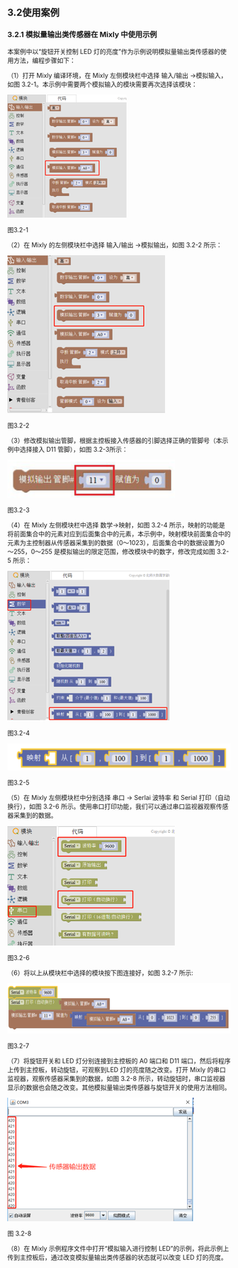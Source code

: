 ## 3.2使用案例



### 3.2.1 模拟量输出类传感器在 Mixly 中使用示例

本案例中以“旋钮开关控制 LED 灯的亮度”作为示例说明模拟量输出类传感器的使用方法，编程步骤如下：

（1）打开 Mixly 编译环境，在 Mixly 左侧模块栏中选择 输入/输出 →模拟输入，如图 3.2-1。本示例中需要两个模拟输入的模块需要再次选择该模块：

![](/assets/硬件129855.png)

图3.2-1

（2）在 Mixly 的左侧模块栏中选择 输入/输出 →模拟输出，如图 3.2-2 所示：

![](/assets/硬件129910.png)

图3.2-2

（3）修改模拟输出管脚，根据主控板接入传感器的引脚选择正确的管脚号（本示例中选择接入 D11 管脚），如图 3.2-3所示：

![](/assets/硬件129982.png)

图3.2-3

（4）在 Mixly 左侧模块栏中选择 数学→映射，如图 3.2-4 所示，映射的功能是将前面集合中的元素对应到后面集合中的元素，本示例中，映射模块前面集合中的元素为主控制器从传感器采集到的数据（0～1023），后面集合中的数据设置为0～255，0～255 是模拟输出的限定范围，修改模块中的数字，修改完成如图 3.2-5 所示：

![](/assets/硬件1210157.png)

图3.2-4

![](/assets/硬件1210166.png)

图3.2-5

（5）在 Mixly 左侧模块栏中分别选择 串口 → Serlai 波特率 和 Serial 打印（自动换行），如图 3.2-6 所示。使用串口打印功能，我们可以通过串口监视器观察传感器采集到的数据。

![](/assets/硬件1210276.png)

图3.2-6

（6）将以上从模块栏中选择的模块按下图连接好，如图 3.2-7 所示:

![](/assets/硬件1210321.png)

图3.2-7

（7）将旋钮开关和 LED 灯分别连接到主控板的 A0 端口和 D11 端口，然后将程序上传到主控板，转动旋钮，可观察到LED 灯的亮度随之改变。打开 Mixly 的串口监视器，观察传感器采集到的数据，如图 3.2-8 所示，转动旋钮时，串口监视器显示的数据也会随之改变。其他模拟量输出类传感器与旋钮开关的使用方法相同。

![](/assets/硬件1210491.png)

图 3.2-8

（8）在 Mixly 示例程序文件中打开“模拟输入进行控制 LED”的示例，将此示例上传到主控板后，通过改变模拟量输出类传感器的状态就可以改变 LED 灯的亮度。

